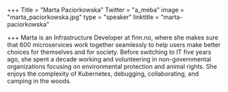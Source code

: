 +++
Title = "Marta Paciorkowska"
Twitter = "a_meba"
image = "marta_paciorkowska.jpg"
type = "speaker"
linktitle = "marta-paciorkowska"

+++
Marta is an Infrastructure Developer at finn.no, where she makes sure that 600 microservices work together seamlessly to help users make better choices for themselves and for society. Before switching to IT five years ago, she spent a decade working and volunteering in non-governmental organizations focusing on environmental protection and animal rights. She enjoys the complexity of Kubernetes, debugging, collaborating, and camping in the woods. 